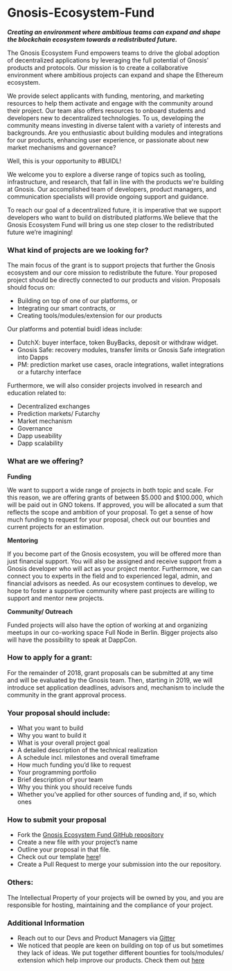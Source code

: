 # Gnosis-Ecosystem-Fund
**_Creating an environment where ambitious teams can expand and shape the blockchain ecosystem towards a redistributed future._**

The Gnosis Ecosystem Fund empowers teams to drive the global adoption of decentralized applications by leveraging the full potential of Gnosis' products and protocols. Our mission is to create a collaborative environment where ambitious projects can expand and shape the Ethereum ecosystem. 

We provide select applicants with funding, mentoring, and marketing resources to help them activate and engage with the community around their project. Our team also offers resources to onboard students and developers new to decentralized technologies. To us, developing the community means investing in diverse talent with a variety of interests and backgrounds. Are you enthusiastic about building modules and integrations for our products, enhancing user experience, or passionate about new market mechanisms and governance? 

Well, this is your opportunity to #BUIDL!

We welcome you to explore a diverse range of topics such as tooling, infrastructure, and research, that fall in line with the products we're building at Gnosis. Our accomplished team of developers, product managers, and communication specialists will provide ongoing support and guidance. 

To reach our goal of a decentralized future, it is imperative that we support developers who want to build on distributed platforms.We believe that the Gnosis Ecosystem Fund will bring us one step closer to the redistributed future we’re imagining!  
### What kind of projects are we looking for? 

The main focus of the grant is to support projects that further the Gnosis ecosystem and our core mission to redistribute the future. Your proposed project should be directly connected to our products and vision. 
Proposals should focus on:

- Building on top of one of our platforms, or 
- Integrating our smart contracts, or 
- Creating tools/modules/extension for our products
  
Our platforms and potential buidl ideas include:

- DutchX: buyer interface, token BuyBacks, deposit or withdraw widget. 
- Gnosis Safe: recovery modules, transfer limits or Gnosis Safe integration into Dapps
- PM: prediction market use cases, oracle integrations, wallet integrations or a futarchy interface

Furthermore, we will also consider projects involved in research and education related to:
- Decentralized exchanges
- Prediction markets/ Futarchy
- Market mechanism
- Governance
- Dapp useability 
- Dapp scalability 

### What are we offering? 

**Funding**

We want to support a wide range of projects in both topic and scale. For this reason, we are offering grants of between $5.000 and $100.000, which will be paid out in GNO tokens. If approved, you will be allocated a sum that reflects the scope and ambition of your proposal. To get a sense of how much funding to request for your proposal, check out our bounties and current projects for an estimation. 

**Mentoring**

If you become part of the Gnosis ecosystem, you will be offered more than just financial support. You will also be assigned and receive support from a Gnosis developer who will act as your project mentor. Furthermore, we can connect you to experts in the field and to experienced legal, admin, and financial advisors as needed. As our ecosystem continues to develop, we hope to foster a supportive community where past projects are willing to support and mentor new projects. 

**Community/ Outreach**

Funded projects will also have the option of working at and organizing meetups in our co-working space Full Node in Berlin. Bigger projects also will have the possibility to speak at DappCon. 

### How to apply for a grant:
For the remainder of 2018, grant proposals can be submitted at any time and will be evaluated by the Gnosis team. 
Then, starting in 2019, we will introduce set application deadlines, advisors and, mechanism to include the community in the grant approval process. 

### Your proposal should include: 
* What you want to build
* Why you want to build it
* What is your overall project goal 
* A detailed description of the technical realization
* A schedule incl. milestones and overall timeframe
* How much funding you’d like to request
* Your programming portfolio
* Brief description of your team
* Why you think you should receive funds
* Whether you’ve applied for other sources of funding and, if so, which ones

### How to submit your proposal 
* Fork the [Gnosis Ecosystem Fund GitHub repository](https://github.com/gnosis/Gnosis-Ecosystem-Fund)
* Create a new file with your project’s name 
* Outline your proposal in that file. 
* Check out our template [here](https://github.com/gnosis/Gnosis-Ecosystem-Fund/blob/master/Proposals/ProposalGuideline.md)!
* Create a Pull Request to merge your submission into the our repository. 

### Others: 
The Intellectual Property of your projects will be owned by you, and you are responsible for hosting, maintaining and the compliance of your project. 

### Additional Information
- Reach out to our Devs and Product Managers via [Gitter](https://gitter.im/gnosis)
- We noticed that people are keen on building on top of us but sometimes they lack of ideas. We put together different  bounties for tools/modules/ extension which help improve our products. Check them out [here](https://gitcoin.co/explorer?keywords=gnosis&order_by=-web3_created)
